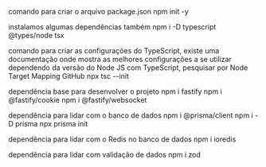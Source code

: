 comando para criar o arquivo package.json
npm init -y

instalamos algumas dependências também
npm i -D typescript @types/node tsx

comando para criar as configurações do TypeScript, existe uma documentação onde mostra as melhores configurações a se utilizar dependendo da versão do Node JS com TypeScript, pesquisar por Node Target Mapping GitHub
npx tsc --init

dependência base para desenvolver o projeto
npm i fastify
npm i @fastify/cookie
npm i @fastify/websocket

dependência para lidar com o banco de dados
npm i @prisma/client
npm i -D prisma
npx prisma init

dependência para lidar com o Redis no banco de dados
npm i ioredis

dependência para lidar com validação de dados
npm i zod
